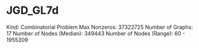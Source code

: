 # JGD_GL7d

Kind: Combinatorial Problem
Max Nonzeros: 37322725
Number of Graphs: 17
Number of Nodes (Median): 349443
Number of Nodes (Range): 60 - 1955309